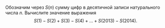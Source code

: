 Обозначим через $S\left( n \right)$ сумму цифр в десятичной записи натурального числа $n$. Вычислите значение выражения 
$$
S\left( 1 \right)-S\left( 2 \right)+S\left( 3 \right)-S\left( 4 \right)+\dots  +S\left( 2013 \right)-S\left( 2014 \right).
$$